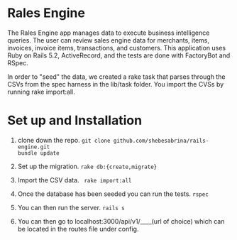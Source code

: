 # Rales Engine

The Rales Engine app manages data to execute business intelligence queries. The user can review sales engine data for merchants, items, invoices, invoice items, transactions, and customers. This application uses Ruby on Rails 5.2, ActiveRecord, and the tests are done with FactoryBot and RSpec.

In order to "seed" the data, we created a rake task that parses through the CSVs from the spec harness in the lib/task folder. You import the CVSs by running rake import:all.

# Set up and Installation

1. clone down the repo.
`git clone github.com/shebesabrina/rails-engine.git`  
`bundle update`

2. Set up the migration.
`rake db:{create,migrate}`

3. Import the CSV data.
` rake import:all`

4. Once the database has been seeded you can run the tests.
`rspec`

5. You can then run the server.
`rails s`

6. You can then go to localhost:3000/api/v1/____(url of choice) which can be located in the routes file under config.
